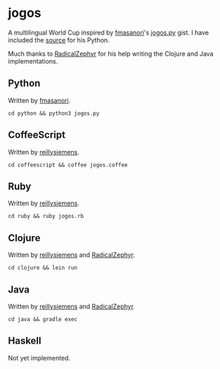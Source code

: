 jogos
=====

A multilingual World Cup inspired by [fmasanori]'s [jogos.py] gist.
I have included the [source](/python/jogos.py) for his Python.

Much thanks to [RadicalZephyr] for his help writing the Clojure and Java implementations.

Python
------

Written by [fmasanori].
```
cd python && python3 jogos.py
```

CoffeeScript
------------

Written by [reillysiemens].
```
cd coffeescript && coffee jogos.coffee
```

Ruby
----

Written by [reillysiemens].
```
cd ruby && ruby jogos.rb
```

Clojure
-------

Written by [reillysiemens] and [RadicalZephyr].
```
cd clojure && lein run
```

Java
----

Written by [reillysiemens] and [RadicalZephyr].
```
cd java && gradle exec
```

Haskell
-------

Not yet implemented.

[fmasanori]: https://github.com/fmasanori
[jogos.py]: https://gist.github.com/fmasanori/1288160dad16cc473a53
[RadicalZephyr]: https://github.com/RadicalZephyr
[reillysiemens]: https://github.com/reillysiemens
